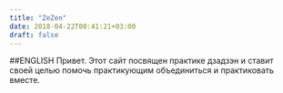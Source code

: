 ```yaml
---
title: "ZeZen"
date: 2018-04-22T00:41:21+03:00
draft: false
---
```

##ENGLISH
Привет.
Этот сайт посвящен практике дзадзэн и ставит своей целью помочь практикующим объединиться и практиковать вместе.
